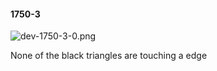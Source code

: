 #### 1750-3
![dev-1750-3-0.png](https://github.com/lil-lab/nlvr/raw/master/nlvr/dev/images/3/dev-1750-3-0.png "dev-1750-3-0.png")

None of the black triangles are touching a edge